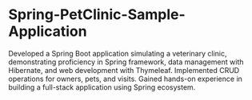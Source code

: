# Spring-PetClinic-Sample-Application
Developed a Spring Boot application simulating a veterinary clinic, demonstrating proficiency in Spring framework, data management with Hibernate, and web development with Thymeleaf. Implemented CRUD operations for owners, pets, and visits. Gained hands-on experience in building a full-stack application using Spring ecosystem.
